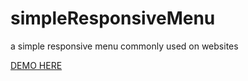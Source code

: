 # simpleResponsiveMenu
a simple responsive menu commonly used on websites

[DEMO HERE](https://codepen.io/kingf818/pen/MWKrVWE)
